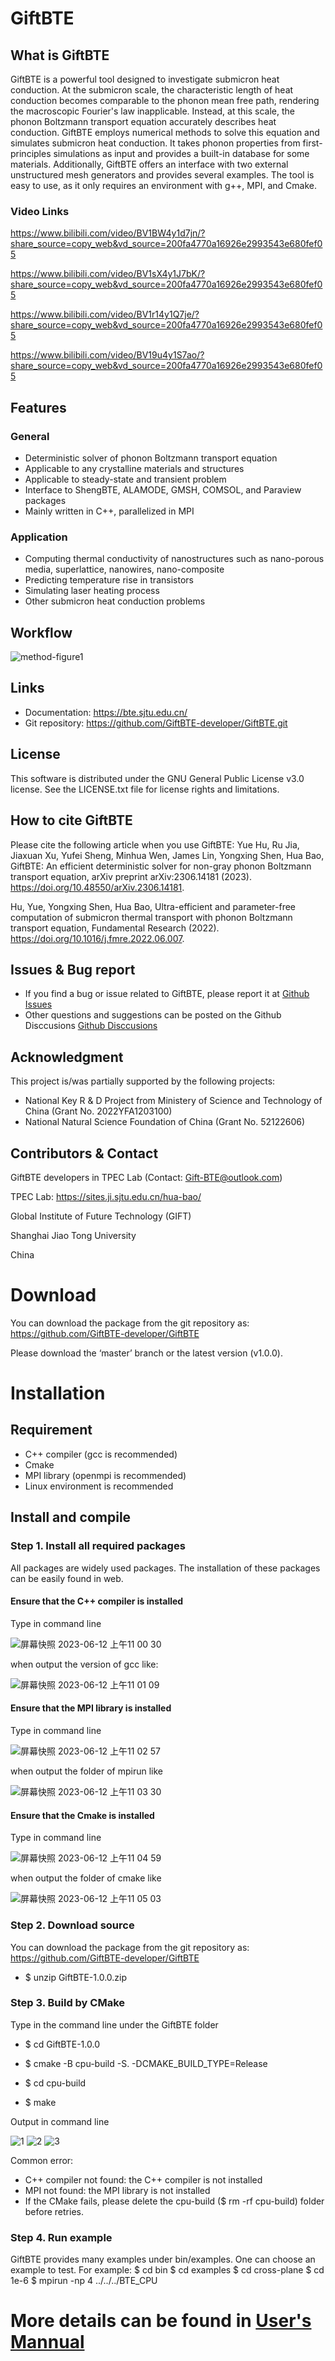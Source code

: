 # GiftBTE

## What is GiftBTE 
GiftBTE is a powerful tool designed to investigate submicron heat conduction. At the submicron scale, the characteristic length of heat conduction becomes comparable to the phonon mean free path, rendering the macroscopic Fourier's law inapplicable. Instead, at this scale, the phonon Boltzmann transport equation accurately describes heat conduction. GiftBTE employs numerical methods to solve this equation and simulates submicron heat conduction. It takes phonon properties from first-principles simulations as input and provides a built-in database for some materials. Additionally, GiftBTE offers an interface with two external unstructured mesh generators and provides several examples. The tool is easy to use, as it only requires an environment with g++, MPI, and Cmake.

### Video Links
https://www.bilibili.com/video/BV1BW4y1d7jn/?share_source=copy_web&vd_source=200fa4770a16926e2993543e680fef05

https://www.bilibili.com/video/BV1sX4y1J7bK/?share_source=copy_web&vd_source=200fa4770a16926e2993543e680fef05

https://www.bilibili.com/video/BV1r14y1Q7je/?share_source=copy_web&vd_source=200fa4770a16926e2993543e680fef05

https://www.bilibili.com/video/BV19u4y1S7ao/?share_source=copy_web&vd_source=200fa4770a16926e2993543e680fef05

## Features
### General
- Deterministic solver of phonon Boltzmann transport equation
- Applicable to any crystalline materials and structures
- Applicable to steady-state and transient problem
- Interface to ShengBTE, ALAMODE, GMSH, COMSOL, and Paraview packages
- Mainly written in C++, parallelized in MPI

### Application
- Computing thermal conductivity of nanostructures such as nano-porous media, superlattice, nanowires, nano-composite
- Predicting temperature rise in transistors
- Simulating laser heating process
- Other submicron heat conduction problems

## Workflow
![method-figure1](https://github.com/Gift-BTE-developer/Gift-BTE/assets/133620758/86174800-9b5c-4b00-9fab-a4643f14727f)

## Links
- Documentation: https://bte.sjtu.edu.cn/
- Git repository: https://github.com/GiftBTE-developer/GiftBTE.git

## License
This software is distributed under the GNU General Public License v3.0 license. See the LICENSE.txt file for license rights and limitations.

## How to cite GiftBTE
Please cite the following article when you use GiftBTE:
Yue Hu, Ru Jia, Jiaxuan Xu, Yufei Sheng, Minhua Wen, James Lin, Yongxing Shen, Hua Bao, GiftBTE: An efficient deterministic solver for non-gray phonon Boltzmann transport equation, arXiv preprint arXiv:2306.14181 (2023).
https://doi.org/10.48550/arXiv.2306.14181.

Hu, Yue, Yongxing Shen, Hua Bao, Ultra-efficient and parameter-free computation of submicron thermal transport with phonon Boltzmann transport equation, Fundamental Research (2022). 
https://doi.org/10.1016/j.fmre.2022.06.007.

## Issues & Bug report
- If you find a bug or issue related to GiftBTE, please report it at [Github Issues](https://github.com/Gift-BTE-developer/Gift-BTE/issues)
- Other questions and suggestions can be posted on the Github Disccusions [Github Disccusions](https://github.com/GiftBTE-developer/GiftBTE/discussions)

## Acknowledgment
This project is/was partially supported by the following projects:
 
- National Key R \& D Project from Ministery of Science and Technology of China (Grant No. 2022YFA1203100)
- National Natural Science Foundation of China (Grant No. 52122606)

## Contributors & Contact
GiftBTE developers in TPEC Lab (Contact: Gift-BTE@outlook.com)

TPEC Lab: https://sites.ji.sjtu.edu.cn/hua-bao/

Global Institute of Future Technology (GIFT)

Shanghai Jiao Tong University

China

# Download
You can download the package from the git repository as:
https://github.com/GiftBTE-developer/GiftBTE

Please download the ‘master’ branch or the latest version (v1.0.0).

# Installation
## Requirement
- C++ compiler (gcc is recommended)
- Cmake
- MPI library (openmpi is recommended)
-  Linux environment is recommended

## Install and compile
### Step 1. Install all required packages
All packages are widely used packages. The installation of these packages can be easily found in web.

#### Ensure that the C++ compiler is installed 

Type in command line

![屏幕快照 2023-06-12 上午11 00 30](https://github.com/Gift-BTE-developer/Gift-BTE/assets/50352151/57fff5eb-bdf3-4e3e-8284-8b4685ab8950)

when output the version of gcc like:

![屏幕快照 2023-06-12 上午11 01 09](https://github.com/Gift-BTE-developer/Gift-BTE/assets/50352151/17aec67a-ebe0-4d38-9d28-7943da401bd4)

#### Ensure that the MPI library is installed 

Type in command line

![屏幕快照 2023-06-12 上午11 02 57](https://github.com/Gift-BTE-developer/Gift-BTE/assets/50352151/1f6d6c3a-41f2-4709-9e31-225361221bc1)

when output the folder of mpirun like

![屏幕快照 2023-06-12 上午11 03 30](https://github.com/Gift-BTE-developer/Gift-BTE/assets/50352151/dbdc40a0-437e-42f4-9fba-640599be3a3d)

#### Ensure that the Cmake is installed 

Type in command line

![屏幕快照 2023-06-12 上午11 04 59](https://github.com/Gift-BTE-developer/Gift-BTE/assets/50352151/5b961d6b-b7f7-4d22-828a-0318b2e2ef80)

when output the folder of cmake like

![屏幕快照 2023-06-12 上午11 05 03](https://github.com/Gift-BTE-developer/Gift-BTE/assets/50352151/07e2a9a2-0212-483b-9b4d-914a14d3440a)

### Step 2. Download source

You can download the package from the git repository as:
 https://github.com/GiftBTE-developer/GiftBTE
 - $ unzip GiftBTE-1.0.0.zip



### Step 3. Build by CMake

Type in the command line under the GiftBTE folder

- $ cd GiftBTE-1.0.0

- $ cmake -B cpu-build -S.  -DCMAKE_BUILD_TYPE=Release

- $ cd cpu-build

- $ make

Output in command line

![1](https://github.com/GiftBTE-developer/GiftBTE/assets/133620758/0bcdc95d-3da5-449e-bb80-cff89f37a16e)
![2](https://github.com/GiftBTE-developer/GiftBTE/assets/133620758/b469b29f-7c00-4dee-b0f6-1eef223937e2)
![3](https://github.com/GiftBTE-developer/GiftBTE/assets/133620758/4dac43e2-5e82-4e31-a3d8-78d452fb4c62)


Common error: 

- C++ compiler not found: the C++ compiler is not installed 
- MPI not found: the MPI library is not installed
- If the CMake fails, please delete the cpu-build ($ rm -rf cpu-build) folder before retries.

### Step 4. Run example
GiftBTE provides many examples under bin/examples. One can choose an example to test. For example: 
$ cd bin
$ cd examples
$ cd cross-plane
$ cd 1e-6
$ mpirun -np 4 ../../../BTE_CPU

# More details can be found in [User's Mannual](https://bte.sjtu.edu.cn/)
